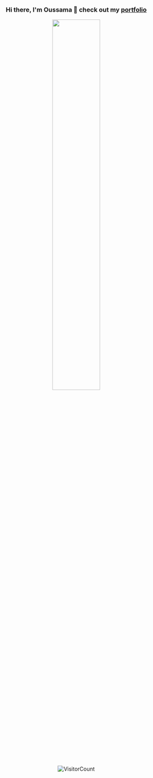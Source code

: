 <div align="center">

### Hi there, I'm Oussama 👋 check out my [portfolio](https://ilkou.github.io)

 
<!--  [![oouklich's 1337 stats](https://badge42.herokuapp.com/api/stats/oouklich?darkmode=true&cursus=42cursus&privacyEmail=true)](https://github.com/JaeSeoKim/badge42) -->

<!-- <img align="center" id="profile" alt="GIF" height="350px" src="https://1337-readme.vercel.app/api/profile?cursus=42cursus&dark=true&email=hide&login=oouklich" />
 -->
</div>


<div align="center">
<p>
<!--   <span style="min-width: 500px" ><img width="50%" src="https://github-readme-stats.vercel.app/api?username=ilkou&show_icons=true&theme=radical" /></span>
  <span style="min-width: 500px" ><img width="42%" src="https://github-readme-stats.anuraghazra1.vercel.app/api/top-langs/?username=ilkou&layout=compact&bg_color=30,e96443,904e95&title_color=fff&text_color=fff" /></span> -->


<span style="min-width: 500px" ><img width="50%" src="https://github-readme-streak-stats.herokuapp.com/?user=ilkou" /></span>
 
 ![VisitorCount](https://profile-counter.glitch.me/{ilkou}/count.svg)
 
 
</p>
</div>

<!-- #### [My portfolio](https://ilkou.github.io) -->
<!-- #### [My gists](https://gist.github.com/ilkou) -->

<!--
**ilkou/ilkou** is a ✨ _special_ ✨ repository because its `README.md` (this file) appears on your GitHub profile.

Here are some ideas to get you started:

- 🔭 I’m currently working on ...
- 🌱 I’m currently learning ...
- 👯 I’m looking to collaborate on ...
- 🤔 I’m looking for help with ...
- 💬 Ask me about ...
- 📫 How to reach me: ...
- 😄 Pronouns: ...
- ⚡ Fun fact: ...
-->
